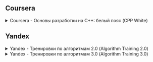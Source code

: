 ## Coursera

<details>
  <summary> Coursera - Основы разработки на C++: белый пояс (CPP White) </summary>
  
  ### About
  
  This [course](https://www.coursera.org/learn/c-plus-plus-white) gets you to know the C++ programming language. I learned how to use its basic constructions, create my own data types, and divide the program into classes and functions
 
  Final project - a simple data warehouse with addition, deletion, and search capabilities
</details>

## Yandex

<details>
  <summary> Yandex - Тренировки по алгоритмам 2.0 (Algorithm Training 2.0) </summary>
  
  ### About
  
  This [course](https://yandex.ru/yaintern/algorithm-training_2) gets you to know the basic ideas for solution of algorithm problems. Overall 40 basic and 40 advanced problems to solve + 8 lectures and 8 problem analyses
  
### Content

1. "Сложность, тестирование, особые случаи" [**(** Lecture **)**](https://www.youtube.com/watch?v=QLhqYNsPIVo)
2. "Линейный поиск" [**(** Lecture **)**](https://www.youtube.com/watch?v=SKwB41FrGgU)
3. "Множества" [**(** Lecture **)**](https://www.youtube.com/watch?v=PUpmV2ieIHA)
4. "Словари и сортировка подсчётом" [**(** Lecture **)**](https://www.youtube.com/watch?v=Nb5mW1yWVSs)
5. "Префиксные суммы и два указателя" [**(** Lecture **)**](https://www.youtube.com/watch?v=de28y8Dcvkg)
6. "Бинарный поиск" [**(** Lecture **)**](https://www.youtube.com/watch?v=YENpZexHfuk)
7. "Сортировка событий" [**(** Lecture **)**](https://www.youtube.com/watch?v=hGixDBO-p6Q)
8. "Деревья" [**(** Lecture **)**](https://www.youtube.com/watch?v=lEJzqHgyels)

### Problems
_Division ***B***_

1. [contest](https://contest.yandex.ru/contest/28730/) | [solution](Yandex/Algorithm_Training_2.0/Week%201) 5/5
2. [contest](https://contest.yandex.ru/contest/28738/) | [solution](Yandex/Algorithm_Training_2.0/Week%202) 5/5
3. [contest](https://contest.yandex.ru/contest/28964/) | [solution](Yandex/Algorithm_Training_2.0/Week%203) 5/5
4. [contest](https://contest.yandex.ru/contest/28970/) | [solution](Yandex/Algorithm_Training_2.0/Week%204) 5/5
5. [contest](https://contest.yandex.ru/contest/29075/) | [solution](Yandex/Algorithm_Training_2.0/Week%205) 3/5
6. [contest](https://contest.yandex.ru/contest/29188/) | 0/5
7. [contest](https://contest.yandex.ru/contest/29396/) | 0/5
8. [contest](https://contest.yandex.ru/contest/29403/) | 0/5

_Division ***A***_

1. [contest](https://contest.yandex.ru/contest/28724/) | [solution](Yandex/Algorithm_Training_2.0/Week%201) 2/5
2. [contest](https://contest.yandex.ru/contest/28736/) | [solution](Yandex/Algorithm_Training_2.0/Week%202) 3/5
3. [contest](https://contest.yandex.ru/contest/28963/) | [solution](Yandex/Algorithm_Training_2.0/Week%203) 3/5
4. [contest](https://contest.yandex.ru/contest/28969/) | [solution](Yandex/Algorithm_Training_2.0/Week%204) 3/5
5. [contest](https://contest.yandex.ru/contest/29072/) | [solution](Yandex/Algorithm_Training_2.0/Week%205) 1/5
6. [contest](https://contest.yandex.ru/contest/29189/) | 0/5
7. [contest](https://contest.yandex.ru/contest/29401/) | 0/5
8. [contest](https://contest.yandex.ru/contest/29405/) | 0/5

</details>

<details>
  <summary> Yandex - Тренировки по алгоритмам 3.0 (Algorithm Training 3.0) </summary>
  
  ### About
  
  This [course](https://yandex.ru/yaintern/algorithm-training) gets you to know the more advanced ideas for solution of algorithm problems. Overall 35 basic and 35 advanced problems to solve + 6 lectures and 6 problem analyses
  
### Content

1. "Стеки" [**(** Lecture **)**](https://www.youtube.com/live/ZUpImO_2hmA?feature=share)
2. "Очереди, деки и приоритетные очереди" [**(** Lecture **)**](https://www.youtube.com/live/sAyOhkMZae4?feature=share)
3. "Динамическое программирование с одним параметром" [**(** Lecture **)**](https://www.youtube.com/watch?v=H7lu6h8H9-4&feature=youtu.be)
4. "Динамическое программирование с двумя параметрами" [**(** Lecture **)**](https://www.youtube.com/live/U8gzm92fprI?feature=share)
5. "Обход графов в глубину" [**(** Lecture **)**](https://www.youtube.com/watch?v=0YjdZlgf9Ig)
6. "Обход графов в ширину" [**(** Lecture **)**](https://www.youtube.com/watch?v=IRdz2GgnQwk)

### Problems
 
_Warm-Up (Tasks from last trainings)_
  1. [contest](https://contest.yandex.ru/contest/45468/) | [solution](https://github.com/shakhnazarov/Online_Courses/tree/master/Yandex/Algorithm_Training_3.0/00%20Warm-Up) 10/10
  
_Division ***B***_

  1. [contest](https://contest.yandex.ru/contest/45468/) | [solution](https://github.com/shakhnazarov/Online_Courses/tree/master/Yandex/Algorithm_Training_3.0/01%20Stack/Div%20B) 5/5
  2. [contest](https://contest.yandex.ru/contest/45468/) | [solution](https://github.com/shakhnazarov/Online_Courses/tree/master/Yandex/Algorithm_Training_3.0/02%20Queue%2C%20Deque%2C%20Priority%20Queue/Div%20B) 5/5
  3. [contest](https://contest.yandex.ru/contest/45468/) | [solution](https://github.com/shakhnazarov/Online_Courses/tree/master/Yandex/Algorithm_Training_3.0/03%20Dynamic%20Programming%20with%20One%20Variable/Div%20B) 5/5
  4. [contest](https://contest.yandex.ru/contest/45468/) | [solution](https://github.com/shakhnazarov/Online_Courses/tree/master/Yandex/Algorithm_Training_3.0/04%20Dynamic%20Programming%20with%20Two%20Parameters/Div%20B) 5/5
  5. [contest](https://contest.yandex.ru/contest/45468/) | [solution](https://github.com/shakhnazarov/Online_Courses/tree/master/Yandex/Algorithm_Training_3.0/05%20Depth-First%20Search/Div%20B) 5/5
  6. [contest](https://contest.yandex.ru/contest/45468/) | [solution](https://github.com/shakhnazarov/Online_Courses/tree/master/Yandex/Algorithm_Training_3.0/06%20Breadth-First%20Search/Div%20B) 5/5
  
_Division ***A***_

  1. [contest](https://contest.yandex.ru/contest/45469/) | [solution](https://github.com/shakhnazarov/Online_Courses/tree/master/Yandex/Algorithm_Training_3.0/01%20Stack/Div%20A) 5/5
  2. [contest](https://contest.yandex.ru/contest/45469/) | [solution](https://github.com/shakhnazarov/Online_Courses/tree/master/Yandex/Algorithm_Training_3.0/02%20Queue%2C%20Deque%2C%20Priority%20Queue/Div%20A) 5/5
  3. [contest](https://contest.yandex.ru/contest/45469/) | [solution](https://github.com/shakhnazarov/Online_Courses/tree/master/Yandex/Algorithm_Training_3.0/03%20Dynamic%20Programming%20with%20One%20Variable/Div%20A) 5/5
  4. [contest](https://contest.yandex.ru/contest/45469/) | [solution](https://github.com/shakhnazarov/Online_Courses/tree/master/Yandex/Algorithm_Training_3.0/04%20Dynamic%20Programming%20with%20Two%20Parameters/Div%20A) 5/5
  5. [contest](https://contest.yandex.ru/contest/45469/) | [solution](https://github.com/shakhnazarov/Online_Courses/tree/master/Yandex/Algorithm_Training_3.0/05%20Depth-First%20Search/Div%20A) 5/5
  6. [contest](https://contest.yandex.ru/contest/45469/) | [solution](https://github.com/shakhnazarov/Online_Courses/tree/master/Yandex/Algorithm_Training_3.0/06%20Breadth-First%20Search/Div%20A) 3/5
  
